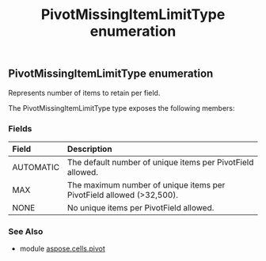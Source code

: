 ﻿---
title: PivotMissingItemLimitType enumeration
second_title: Aspose.Cells for Python via .NET API References
description: 
type: docs
weight: 210
url: /aspose.cells.pivot/pivotmissingitemlimittype/
is_root: false
---

## PivotMissingItemLimitType enumeration

Represents number of items to retain per field.



The PivotMissingItemLimitType type exposes the following members:

### Fields
| Field | Description |
| :- | :- |
| AUTOMATIC | The default number of unique items per PivotField allowed. |
| MAX | The maximum number of unique items per PivotField allowed (>32,500). |
| NONE | No unique items per PivotField allowed. |



### See Also
* module [aspose.cells.pivot](..)

